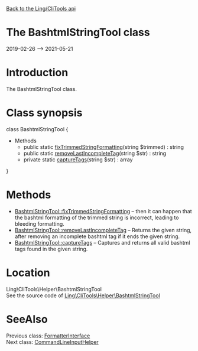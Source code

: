 [Back to the Ling/CliTools api](https://github.com/lingtalfi/CliTools/blob/master/doc/api/Ling/CliTools.md)



The BashtmlStringTool class
================
2019-02-26 --> 2021-05-21






Introduction
============

The BashtmlStringTool class.



Class synopsis
==============


class <span class="pl-k">BashtmlStringTool</span>  {

- Methods
    - public static [fixTrimmedStringFormatting](https://github.com/lingtalfi/CliTools/blob/master/doc/api/Ling/CliTools/Helper/BashtmlStringTool/fixTrimmedStringFormatting.md)(string $trimmed) : string
    - public static [removeLastIncompleteTag](https://github.com/lingtalfi/CliTools/blob/master/doc/api/Ling/CliTools/Helper/BashtmlStringTool/removeLastIncompleteTag.md)(string $str) : string
    - private static [captureTags](https://github.com/lingtalfi/CliTools/blob/master/doc/api/Ling/CliTools/Helper/BashtmlStringTool/captureTags.md)(string $str) : array

}






Methods
==============

- [BashtmlStringTool::fixTrimmedStringFormatting](https://github.com/lingtalfi/CliTools/blob/master/doc/api/Ling/CliTools/Helper/BashtmlStringTool/fixTrimmedStringFormatting.md) &ndash; then it can happen that the bashtml formatting of the trimmed string is incorrect, leading to bleeding formatting.
- [BashtmlStringTool::removeLastIncompleteTag](https://github.com/lingtalfi/CliTools/blob/master/doc/api/Ling/CliTools/Helper/BashtmlStringTool/removeLastIncompleteTag.md) &ndash; Returns the given string, after removing an incomplete bashtml tag if it ends the given string.
- [BashtmlStringTool::captureTags](https://github.com/lingtalfi/CliTools/blob/master/doc/api/Ling/CliTools/Helper/BashtmlStringTool/captureTags.md) &ndash; Captures and returns all valid bashtml tags found in the given string.





Location
=============
Ling\CliTools\Helper\BashtmlStringTool<br>
See the source code of [Ling\CliTools\Helper\BashtmlStringTool](https://github.com/lingtalfi/CliTools/blob/master/Helper/BashtmlStringTool.php)



SeeAlso
==============
Previous class: [FormatterInterface](https://github.com/lingtalfi/CliTools/blob/master/doc/api/Ling/CliTools/Formatter/FormatterInterface.md)<br>Next class: [CommandLineInputHelper](https://github.com/lingtalfi/CliTools/blob/master/doc/api/Ling/CliTools/Helper/CommandLineInputHelper.md)<br>
